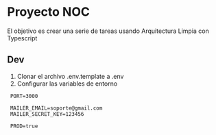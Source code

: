 # Proyecto NOC

El objetivo es crear una serie de tareas usando Arquitectura Limpia con Typescript

## Dev
1. Clonar el archivo .env.template a .env
2. Configurar las variables de entorno

```
 PORT=3000

 MAILER_EMAIL=soporte@gmail.com
 MAILER_SECRET_KEY=123456

 PROD=true
```
